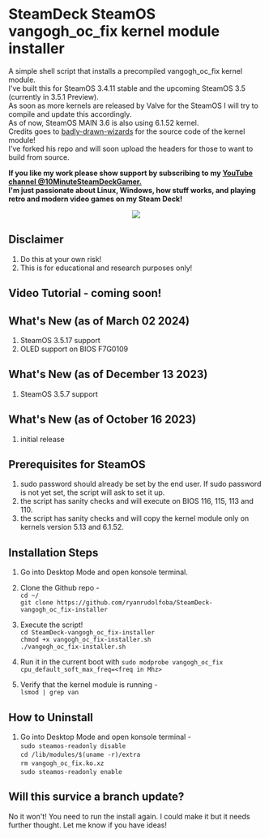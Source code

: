 # SteamDeck SteamOS vangogh_oc_fix kernel module installer

A simple shell script that installs a precompiled vangogh_oc_fix kernel module. \
I've built this for SteamOS 3.4.11 stable and the upcoming SteamOS 3.5 (currently in 3.5.1 Preview). \
As soon as more kernels are released by Valve for the SteamOS I will try to compile and update this accordingly. \
As of now, SteamOS MAIN 3.6 is also using 6.1.52 kernel. \
Credits goes to [badly-drawn-wizards](https://github.com/badly-drawn-wizards/vangogh_oc_fix) for the source code of the kernel module! \
I've forked his repo and will soon upload the headers for those to want to build from source.

<b> If you like my work please show support by subscribing to my [YouTube channel @10MinuteSteamDeckGamer.](https://www.youtube.com/@10MinuteSteamDeckGamer/) </b> <br>
<b> I'm just passionate about Linux, Windows, how stuff works, and playing retro and modern video games on my Steam Deck! </b>
<p align="center">
<a href="https://www.youtube.com/@10MinuteSteamDeckGamer/"> <img src="https://github.com/ryanrudolfoba/SteamDeck-Logo-Changer/blob/main/10minute.png"/> </a>
</p>

## Disclaimer
1. Do this at your own risk!
2. This is for educational and research purposes only!

## Video Tutorial - coming soon!

## What's New (as of March 02 2024)
1. SteamOS 3.5.17 support
2. OLED support on BIOS F7G0109

## What's New (as of December 13 2023)
1. SteamOS 3.5.7 support

## What's New (as of October 16 2023)
1. initial release

## Prerequisites for SteamOS
1. sudo password should already be set by the end user. If sudo password is not yet set, the script will ask to set it up.
2. the script has sanity checks and will execute on BIOS 116, 115, 113 and 110.
3. the script has sanity checks and will copy the kernel module only on kernels version 5.13 and 6.1.52.

## Installation Steps
1. Go into Desktop Mode and open konsole terminal.
2. Clone the Github repo - \
   `cd ~/` \
   `git clone https://github.com/ryanrudolfoba/SteamDeck-vangogh_oc_fix-installer`

3. Execute the script! \
   `cd SteamDeck-vangogh_oc_fix-installer` \
   `chmod +x vangogh_oc_fix-installer.sh` \
   `./vangogh_oc_fix-installer.sh`

4. Run it in the current boot with `sudo modprobe vangogh_oc_fix cpu_default_soft_max_freq=<freq in Mhz>`
5. Verify that the kernel module is running - \
   `lsmod | grep van`

## How to Uninstall
1. Go into Desktop Mode and open konsole terminal - \
   `sudo steamos-readonly disable` \
   `cd /lib/modules/$(uname -r)/extra` \
   `rm vangogh_oc_fix.ko.xz` \
   `sudo steamos-readonly enable`

## Will this survice a branch update?
No it won't! You need to run the install again. I could make it but it needs further thought. Let me know if you have ideas!
